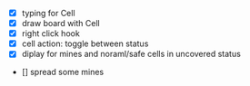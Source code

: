 - [x] typing for Cell
- [x] draw board with Cell
- [x] right click hook
- [x] cell action: toggle between status
- [x] diplay for mines and noraml/safe cells in uncovered status
- [] spread some mines